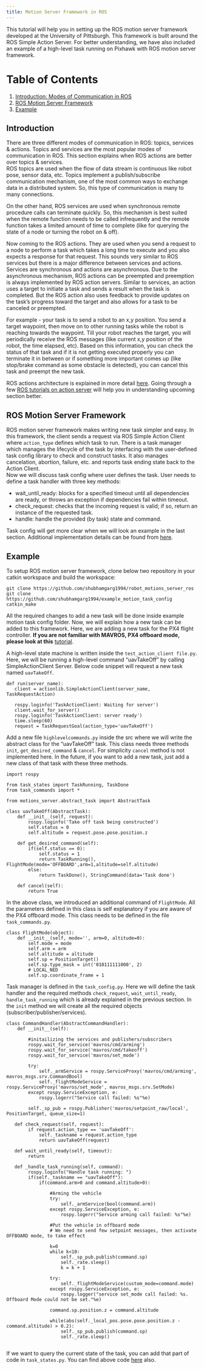 ```yaml
---
title: Motion Server Framework in ROS
---
```

This tutorial will help you in setting up the ROS motion server framework developed at the University of Pittsburgh. This framework is built around the ROS Simple Action Server. For better understanding, we have also included an example of a high-level task running on Pixhawk with ROS motion server framework.

# Table of Contents
1. [Introduction: Modes of Communication in ROS](#Introduction)
2. [ROS Motion Server Framework](#ROS-Motion-Server-Framework)
3. [Example](#Example)

## Introduction
There are three different modes of communication in ROS: topics, services & actions. Topics and services are the most popular modes of communication in ROS. This section explains when ROS actions are better over topics & services. <br />
ROS topics are used when the flow of data stream is continuous like robot pose, sensor data, etc. Topics implement a publish/subscribe communication mechanism, one of the most common ways to exchange data in a distributed system. So, this type of communication is many to many connections. <br />

On the other hand, ROS services are used when synchronous remote procedure calls can terminate quickly. So, this mechanism is best suited when the remote function needs to be called infrequently and the remote function takes a limited amount of time to complete (like for querying the state of a node or turning the robot on & off). <br />

Now coming to the ROS actions. They are used when you send a request to a node to perform a task which takes a long time to execute and you also expects a response for that request. This sounds very similar to ROS services but there is a major difference between services and actions. Services are synchronous and actions are asynchronous. Due to the asynchronous mechanism, ROS actions can be preempted and preemption is always implemented by ROS action servers. Similar to services, an action uses a target to initiate a task and sends a result when the task is completed. But the ROS action also uses feedback to provide updates on the task’s progress toward the target and also allows for a task to be canceled or preempted. <br />
 
For example - your task is to send a robot to an x,y position. You send a target waypoint, then move on to other running tasks while the robot is reaching towards the waypoint. Till your robot reaches the target, you will periodically receive the ROS messages (like current x,y position of the robot, the time elapsed, etc). Based on this information, you can check the status of that task and if it is not getting executed properly you can terminate it in between or if something more important comes up (like stop/brake command as some obstacle is detected), you can cancel this task and preempt the new task.<br />

ROS actions architecture is explained in more detail [here](http://wiki.ros.org/actionlib). Going through a few [ROS tutorials on action server](http://wiki.ros.org/actionlib_tutorials/Tutorials/Writing%20a%20Simple%20Action%20Server%20using%20the%20Execute%20Callback%20%28Python%29) will help you in understanding upcoming section better.
 
## ROS Motion Server Framework
ROS motion server framework makes writing new task simpler and easy. In this framework, the client sends a request via ROS Simple Action Client where `action_type` defines which task to run. There is a task manager which manages the lifecycle of the task by interfacing with the user-defined task config library to check and construct tasks.  It also manages cancelation, abortion, failure, etc. and reports task ending state back to the Action Client.<br />
Now we will discuss task config where user defines the task. User needs to define a task handler with three key methods:
- wait_until_ready: blocks for a specified timeout until all dependencies are ready, or throws an exception if dependencies fail within timeout.<br />
- check_request: checks that the incoming request is valid; if so, return an instance of the requested task. <br />
- handle: handle the provided (by task) state and command. <br />

Task config will get more clear when we will look an example in the last section. Additional implementation details can be found from [here](https://github.com/shubhamgarg1994/robot_motions_server_ros).

## Example
To setup ROS motion server framework, clone below two repository in your catkin workspace and build the workspace:
```
git clone https://github.com/shubhamgarg1994/robot_motions_server_ros 
git clone https://github.com/shubhamgarg1994/example_motion_task_config
catkin_make
```
All the required changes to add a new task will be done inside example motion task config folder. Now, we will explain how a new task can be added to this framework. Here, we are adding a new task for the PX4 flight controller. **If you are not familiar with MAVROS, PX4 offboard mode, please look at this** [tutorial](https://akshayk07.weebly.com/offboard-control-of-pixhawk.html). <br />

A high-level state machine is written inside the `test_action_client file.py`. Here, we will be running a high-level command “uavTakeOff” by calling SimpleActionClient Server. Below code snippet will request a new task named `uavTakeOff`. <br />
```
def run(server_name):
   client = actionlib.SimpleActionClient(server_name, TaskRequestAction)

   rospy.loginfo('TaskActionClient: Waiting for server')
   client.wait_for_server()
   rospy.loginfo('TaskActionClient: server ready')
   time.sleep(60)
   request = TaskRequestGoal(action_type='uavTakeOff')

```
Add a new file `highlevelcommands.py` inside the src where we will write the abstract class for the “uavTakeOff” task. This class needs three methods `init`, `get_desired_command` & `cancel`. For simplicity `cancel` method is not implemented here.
In the future, if you want to add a new task, just add a new class of that task with these three methods.
```
import rospy

from task_states import TaskRunning, TaskDone
from task_commands import *

from motions_server.abstract_task import AbstractTask

class uavTakeOff(AbstractTask):
    def __init__(self, request):
        rospy.loginfo('Take off task being constructed')
        self.status = 0
        self.altitude = request.pose.pose.position.z

    def get_desired_command(self):
        if(self.status == 0):
            self.status = 1
            return TaskRunning(), FlightMode(mode='OFFBOARD',arm=1,altitude=self.altitude)
        else:
            return TaskDone(), StringCommand(data='Task done')
            
    def cancel(self):
        return True
```
In the above class, we introduced an additional command of `FlightMode`. All the parameters defined in this class is self explanatory if you are aware of the PX4 offboard mode. This class needs to be defined in the file `task_commands.py`.
```
class FlightMode(object):
    def __init__(self, mode='', arm=0, altitude=0):
        self.mode = mode
        self.arm = arm
        self.altitude = altitude
        self.sp = PositionTarget()
        self.sp.type_mask = int('010111111000', 2)
        # LOCAL_NED
        self.sp.coordinate_frame = 1
```
Task manager is defined in the `task_config.py`. Here we will define the task handler and the required methods `check_request`, `wait_until_ready`, `handle_task_running` which is already explained in the previous section. In the `init` method we will create all the required objects (subscriber/publisher/services). 
```
class CommandHandler(AbstractCommandHandler):
    def __init__(self):

        #initailizing the services and publishers/subscribers
        rospy.wait_for_service('mavros/cmd/arming')
        rospy.wait_for_service('mavros/cmd/takeoff')
        rospy.wait_for_service('mavros/set_mode')

        try:
            self._armService = rospy.ServiceProxy('mavros/cmd/arming', mavros_msgs.srv.CommandBool)
            self._flightModeService = rospy.ServiceProxy('mavros/set_mode', mavros_msgs.srv.SetMode)
        except rospy.ServiceException, e:
            rospy.logerr("Service call failed: %s"%e)

        self._sp_pub = rospy.Publisher('mavros/setpoint_raw/local', PositionTarget, queue_size=1)
   
   def check_request(self, request):
        if request.action_type == 'uavTakeOff':
            self._taskname = request.action_type
            return uavTakeOff(request)
   
   def wait_until_ready(self, timeout):
        return
   
   def _handle_task_running(self, command):
        rospy.loginfo("Handle task running: ")
        if(self._taskname == "uavTakeOff"):
            if(command.arm>0 and command.altitude>0):
                
                #Arming the vehicle
                try:
                    self._armService(bool(command.arm))
                except rospy.ServiceException, e:
                    rospy.logerr("Service arming call failed: %s"%e)
                
                #Put the vehicle in offboard mode
                # We need to send few setpoint messages, then activate OFFBOARD mode, to take effect

                k=0
                while k<10:
                    self._sp_pub.publish(command.sp)
                    self._rate.sleep()
                    k = k + 1

                try:
                    self._flightModeService(custom_mode=command.mode)
                except rospy.ServiceException, e:
                    rospy.logger("service set_mode call failed: %s. Offboard Mode could not be set."%e)

                command.sp.position.z = command.altitude

                while(abs(self._local_pos.pose.pose.position.z - command.altitude) > 0.2):
                    self._sp_pub.publish(command.sp)
                    self._rate.sleep()
     
```
If we want to query the current state of the task, you can add that part of code in `task_states.py`. 
You can find above code [here](https://github.com/shubhamgarg1994/ros-motion-server-example) also.
